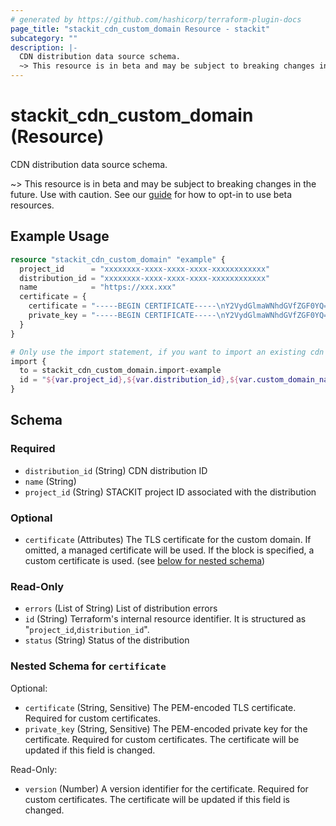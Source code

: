 ```yaml
---
# generated by https://github.com/hashicorp/terraform-plugin-docs
page_title: "stackit_cdn_custom_domain Resource - stackit"
subcategory: ""
description: |-
  CDN distribution data source schema.
  ~> This resource is in beta and may be subject to breaking changes in the future. Use with caution. See our guide https://registry.terraform.io/providers/stackitcloud/stackit/latest/docs/guides/opting_into_beta_resources for how to opt-in to use beta resources.
---
```


# stackit_cdn_custom_domain (Resource)

CDN distribution data source schema.

~> This resource is in beta and may be subject to breaking changes in the future. Use with caution. See our [guide](https://registry.terraform.io/providers/stackitcloud/stackit/latest/docs/guides/opting_into_beta_resources) for how to opt-in to use beta resources.

## Example Usage

```terraform
resource "stackit_cdn_custom_domain" "example" {
  project_id      = "xxxxxxxx-xxxx-xxxx-xxxx-xxxxxxxxxxxx"
  distribution_id = "xxxxxxxx-xxxx-xxxx-xxxx-xxxxxxxxxxxx"
  name            = "https://xxx.xxx"
  certificate = {
    certificate = "-----BEGIN CERTIFICATE-----\nY2VydGlmaWNhdGVfZGF0YQ==\n-----END CERTIFICATE---"
    private_key = "-----BEGIN CERTIFICATE-----\nY2VydGlmaWNhdGVfZGF0YQ==\n-----END CERTIFICATE---"
  }
}

# Only use the import statement, if you want to import an existing cdn custom domain
import {
  to = stackit_cdn_custom_domain.import-example
  id = "${var.project_id},${var.distribution_id},${var.custom_domain_name}"
}
```

<!-- schema generated by tfplugindocs -->
## Schema

### Required

- `distribution_id` (String) CDN distribution ID
- `name` (String)
- `project_id` (String) STACKIT project ID associated with the distribution

### Optional

- `certificate` (Attributes) The TLS certificate for the custom domain. If omitted, a managed certificate will be used. If the block is specified, a custom certificate is used. (see [below for nested schema](#nestedatt--certificate))

### Read-Only

- `errors` (List of String) List of distribution errors
- `id` (String) Terraform's internal resource identifier. It is structured as "`project_id`,`distribution_id`".
- `status` (String) Status of the distribution

<a id="nestedatt--certificate"></a>
### Nested Schema for `certificate`

Optional:

- `certificate` (String, Sensitive) The PEM-encoded TLS certificate. Required for custom certificates.
- `private_key` (String, Sensitive) The PEM-encoded private key for the certificate. Required for custom certificates. The certificate will be updated if this field is changed.

Read-Only:

- `version` (Number) A version identifier for the certificate. Required for custom certificates. The certificate will be updated if this field is changed.
